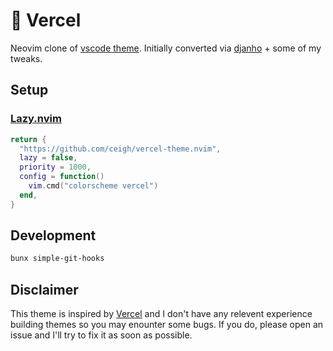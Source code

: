 # 🎨 Vercel

Neovim clone of [vscode theme](https://github.com/triyanox/vercel-theme).
Initially converted via [djanho](https://github.com/arcticlimer/djanho) + some of my tweaks.

## Setup

### [Lazy.nvim](https://lazy.folke.io)

```lua
return {
  "https://github.com/ceigh/vercel-theme.nvim",
  lazy = false,
  priority = 1000,
  config = function()
    vim.cmd("colorscheme vercel")
  end,
}
```

## Development

```sh
bunx simple-git-hooks
```

## Disclaimer

This theme is inspired by [Vercel](https://vercel.com) and I don't have any relevent experience building themes so you may enounter some bugs. If you do, please open an issue and I'll try to fix it as soon as possible.
